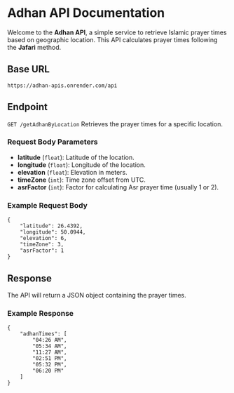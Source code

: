 # Adhan API Documentation

Welcome to the **Adhan API**, a simple service to retrieve Islamic prayer times based on geographic location. This API calculates prayer times following the **Jafari** method.

## Base URL
```https://adhan-apis.onrender.com/api```

## Endpoint
`GET /getAdhanByLocation`
Retrieves the prayer times for a specific location.

### Request Body Parameters
* **latitude** (`float`): Latitude of the location.
* **longitude** (`float`): Longitude of the location.
* **elevation** (`float`): Elevation in meters.
* **timeZone** (`int`): Time zone offset from UTC.
* **asrFactor** (`int`): Factor for calculating Asr prayer time (usually 1 or 2).

### Example Request Body
```
{
    "latitude": 26.4392, 
    "longitude": 50.0944,
    "elevation": 6,
    "timeZone": 3,
    "asrFactor": 1
}
```

## Response
The API will return a JSON object containing the prayer times.

### Example Response
```
{
    "adhanTimes": [
        "04:26 AM",
        "05:34 AM",
        "11:27 AM",
        "02:51 PM",
        "05:32 PM",
        "06:20 PM"
    ]
}
```


